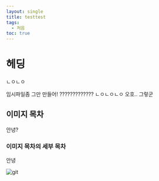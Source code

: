 ```yaml
---
layout: single
title: testtest
tags:
  - 처음
toc: true
---
```

# 헤딩
ㄴㅇㄴㅇ

임시파일좀 그만 만들어!
?????????????
ㄴㅇㄴㅇㄴㅇ
오호..
그렇군
## 이미지 목차
안녕?
### 이미지 목차의 세부 목차

안녕


![git](../img/2022-09-19-test1/git.png)